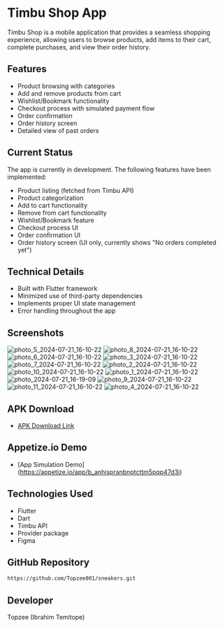 # Timbu Shop App

Timbu Shop is a mobile application that provides a seamless shopping experience, allowing users to browse products, add items to their cart, complete purchases, and view their order history.

## Features

- Product browsing with categories
- Add and remove products from cart
- Wishlist/Bookmark functionality
- Checkout process with simulated payment flow
- Order confirmation
- Order history screen
- Detailed view of past orders

## Current Status

The app is currently in development. The following features have been implemented:

- Product listing (fetched from Timbu API)
- Product categorization
- Add to cart functionality
- Remove from cart functionality
- Wishlist/Bookmark feature
- Checkout process UI
- Order confirmation UI
- Order history screen (UI only, currently shows "No orders completed yet")

## Technical Details

- Built with Flutter framework
- Minimized use of third-party dependencies
- Implements proper UI state management
- Error handling throughout the app

## Screenshots
![photo_5_2024-07-21_16-10-22](https://github.com/user-attachments/assets/e6ac3e10-952d-472a-8137-498c183af879)
![photo_8_2024-07-21_16-10-22](https://github.com/user-attachments/assets/c080abbb-11c1-47a3-b688-008ce1e26c53)
![photo_6_2024-07-21_16-10-22](https://github.com/user-attachments/assets/53454528-73af-467e-95d2-87af0c7320bc)
![photo_3_2024-07-21_16-10-22](https://github.com/user-attachments/assets/1ffb329e-3d92-4d60-978f-b49b03153a37)
![photo_7_2024-07-21_16-10-22](https://github.com/user-attachments/assets/3a39ec89-0b02-43a8-96d1-60ebc9753bf6)
![photo_2_2024-07-21_16-10-22](https://github.com/user-attachments/assets/e9d4a274-70f7-4cad-a3e1-2a2d34b7fa28)
![photo_10_2024-07-21_16-10-22](https://github.com/user-attachments/assets/68b312db-706e-45e2-a80a-eb0de15c17a0)
![photo_1_2024-07-21_16-10-22](https://github.com/user-attachments/assets/ed0dce96-af58-4aaf-830c-743e1c365eab)
![photo_2024-07-21_16-19-09](https://github.com/user-attachments/assets/718b4b52-c303-4f0c-ab6e-12b81f70cfd3)
![photo_9_2024-07-21_16-10-22](https://github.com/user-attachments/assets/9a205129-fd72-4839-b136-837412430cd4)
![photo_11_2024-07-21_16-10-22](https://github.com/user-attachments/assets/c8fa4c65-f633-4049-be2b-6724c4bbecd2)
![photo_4_2024-07-21_16-10-22](https://github.com/user-attachments/assets/caba8385-3c78-4fd3-af54-105de8554c54)



## APK Download

-  [APK Download Link](https://drive.google.com/file/d/1El9_Xy1WA6P5_WGiVKfReyx41QOs8Qfb/view?usp=drive_link)


## Appetize.io Demo

- [App Simulation Demo] (https://appetize.io/app/b_anhispranbnptcttm5pqp47d3i)

 ## Technologies Used

- Flutter
- Dart
- Timbu API
- Provider package
- Figma

## GitHub Repository
````sh
https://github.com/Topzee001/sneakers.git
````
## Developer

Topzee (Ibrahim Temitope)
